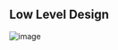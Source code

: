 
## Low Level Design

![image](https://github.com/user-attachments/assets/a0b9c98b-89e7-4fef-9947-9f17ed246da1)
